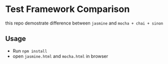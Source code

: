 # Test Framework Comparison
this repo demostrate difference between 
`jasmine` and `mocha + chai + sinon`

## Usage
- Run `npm install`
- open `jasmine.html` and `mocha.html` in browser
